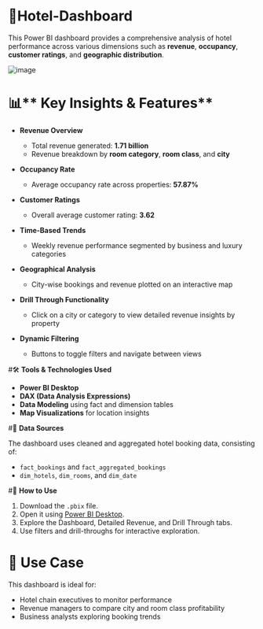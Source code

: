# 🏨Hotel-Dashboard

This Power BI dashboard provides a comprehensive analysis of hotel performance across various dimensions such as **revenue**, **occupancy**, **customer ratings**, and **geographic distribution**.

![image](https://github.com/user-attachments/assets/809a70d8-573f-418d-96b1-f0a04fc288ed)

# 📊** Key Insights & Features**

- **Revenue Overview**  
  - Total revenue generated: **1.71 billion**
  - Revenue breakdown by **room category**, **room class**, and **city**

- **Occupancy Rate**
  - Average occupancy rate across properties: **57.87%**

- **Customer Ratings**
  - Overall average customer rating: **3.62**

- **Time-Based Trends**
  - Weekly revenue performance segmented by business and luxury categories

- **Geographical Analysis**
  - City-wise bookings and revenue plotted on an interactive map

- **Drill Through Functionality**
  - Click on a city or category to view detailed revenue insights by property

- **Dynamic Filtering**
  - Buttons to toggle filters and navigate between views

#🛠️ **Tools & Technologies Used**

- **Power BI Desktop**
- **DAX (Data Analysis Expressions)**
- **Data Modeling** using fact and dimension tables
- **Map Visualizations** for location insights

#📂 **Data Sources**

The dashboard uses cleaned and aggregated hotel booking data, consisting of:
- `fact_bookings` and `fact_aggregated_bookings`
- `dim_hotels`, `dim_rooms`, and `dim_date`


#🚀 **How to Use**

1. Download the `.pbix` file.
2. Open it using [Power BI Desktop](https://powerbi.microsoft.com/desktop/).
3. Explore the Dashboard, Detailed Revenue, and Drill Through tabs.
4. Use filters and drill-throughs for interactive exploration.

# 📌 **Use Case**

This dashboard is ideal for:
- Hotel chain executives to monitor performance
- Revenue managers to compare city and room class profitability
- Business analysts exploring booking trends

